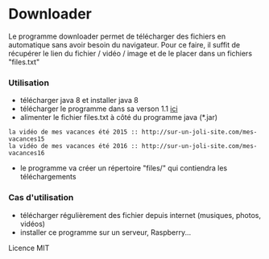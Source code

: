# Downloader
Le programme downloader permet de télécharger des fichiers en automatique sans avoir besoin du navigateur.
Pour ce faire, il suffit de récupérer le lien du fichier / vidéo / image et de le placer dans un fichiers "files.txt"


### Utilisation
* télécharger java 8 et installer java 8
* télécharger le programme dans sa verson 1.1 [ici](https://drive.google.com/open?id=0B3RZ6sP4kUBAOG1DazNtY0pHdUE)
* alimenter le fichier files.txt à côté du programme java (*.jar)
```text
la vidéo de mes vacances été 2015 :: http://sur-un-joli-site.com/mes-vacances15
la vidéo de mes vacances été 2016 :: http://sur-un-joli-site.com/mes-vacances16
```
* le programme va créer un répertoire "files/" qui contiendra les téléchargements

### Cas d'utilisation
* télécharger régulièrement des fichier depuis internet (musiques, photos, vidéos)
* installer ce programme sur un serveur, Raspberry...

Licence MIT